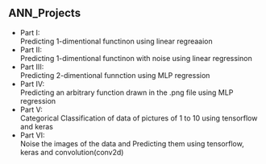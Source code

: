 ## ANN_Projects
- Part I:<br />
Predicting 1-dimentional functinon using linear regreaaion<br />
- Part II:<br />
Predicting 1-dimentional functinon with noise using linear regressinon<br />
- Part III:<br />
Predicting 2-dimentional funnction using MLP regression<br />
- Part IV:<br />
Predicting an arbitrary function drawn in the .png file using MLP regression<br />
- Part V:<br />
Categorical Classification of data of pictures of 1 to 10 using tensorflow and keras<br />
- Part VI:<br />
Noise the images of the data and Predicting them using tensorflow, keras and convolution(conv2d)
